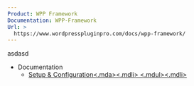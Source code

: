```yaml
---
Product: WPP Framework
Documentation: WPP-Framework
Url: >
  https://www.wordpresspluginpro.com/docs/wpp-framework/
---
```

asdasd<ul><li class="pagenav">Documentation<ul><li class="page_item page-item-559"><a href="setup.md">Setup &#038; Configuration<.mda><.mdli>
<.mdul><.mdli></ul>